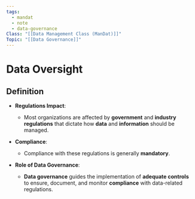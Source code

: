 ```yaml
---
tags:
  - mandat
  - note
  - data-governance
Class: "[[Data Management Class (ManDat)]]"
Topic: "[[Data Governance]]"
---
```


# Data Oversight

## Definition
- **Regulations Impact**:
  - Most organizations are affected by **government** and **industry regulations** that dictate how **data** and **information** should be managed.

- **Compliance**:
  - Compliance with these regulations is generally **mandatory**.

- **Role of Data Governance**:
  - **Data governance** guides the implementation of **adequate controls** to ensure, document, and monitor **compliance** with data-related regulations.





